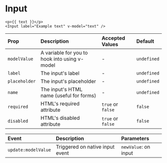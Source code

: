 # Input

<CkInputExample/>

```vue
<p>{{ text }}</p>
<Input label="Example text" v-model="text" />
```

| Prop          | Description                                   | Accepted Values   | Default     |
| :------------ | :-------------------------------------------- | :---------------- | :---------- |
| `modelValue`  | A variable for you to hook into using v-model | -                 | `undefined` |
| `label`       | The input's label                             | -                 | `undefined` |
| `placeholder` | The input's placeholder                       | -                 | `undefined` |
| `name`        | The input's HTML name (useful for forms)      | -                 | `undefined` |
| `required`    | HTML's required attribute                     | `true` or `false` | `false`     |
| `disabled`    | HTML's disabled attribute                     | `true` or `false` | `false`     |

| Event               | Description                     | Parameters                |
| :------------------ | :------------------------------ | :------------------------ |
| `update:modelValue` | Triggered on native input event | `newValue`:  on input |

<script setup>
import CkInputExample from './CkInputExample.vue'
</script>
